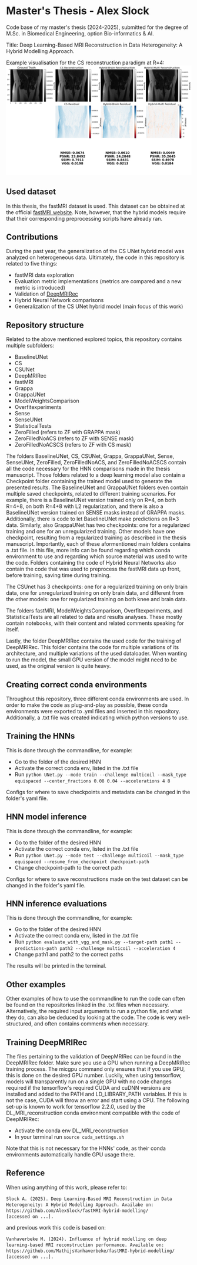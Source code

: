 # Master's Thesis - Alex Slock
Code base of my master's thesis (2024-2025), submitted for the degree of M.Sc. in Biomedical Engineering, option Bio-informatics & AI.


Title: Deep Learning-Based MRI Reconstruction
in Data Heterogeneity: A Hybrid Modelling
Approach.


Example visualisation for the CS reconstruction paradigm at R=4:
![plot](./recons_all_R4.png)


## Used dataset
In this thesis, the fastMRI dataset is used. This dataset can be obtained at the official [fastMRI website](https://fastmri.med.nyu.edu/). Note, however, that the hybrid models require that their corresponding preprocessing scripts have already ran.


## Contributions
During the past year, the generalization of the CS UNet hybrid model was analyzed on heterogeneous data. Ultimately, the code in this repository is related to five things:
- fastMRI data exploration
- Evaluation metric implementations (metrics are compared and a new metric is introduced)
- Validation of [DeepMRIRec](https://github.com/stjude/DeepMRIRec/tree/main)
- Hybrid Neural Network comparisons 
- Generalization of the CS UNet hybrid model (main focus of this work)


## Repository structure
Related to the above mentioned explored topics, this repository contains multiple subfolders:
- BaselineUNet
- CS
- CSUNet
- DeepMRIRec
- fastMRI
- Grappa
- GrappaUNet
- ModelWeightsComparison
- Overfitexperiments
- Sense
- SenseUNet
- StatisticalTests
- ZeroFilled (refers to ZF with GRAPPA mask)
- ZeroFilledNoACS (refers to ZF with SENSE mask)
- ZeroFilledNoACSCS (refers to ZF with CS mask)


The folders BaselineUNet, CS, CSUNet, Grappa, GrappaUNet, Sense, SenseUNet, ZeroFilled, ZeroFilledNoACS, and ZeroFilledNoACSCS contain all the code necessary for the HNN comparisons made in the thesis manuscript. Those folders related to a deep learning model also contain a Checkpoint folder containing the trained model used to generate the presented results. The BaselineUNet and GrappaUNet folders even contain multiple saved checkpoints, related to different training scenarios. For example, there is a BaselineUNet version trained only on R=4, on both R=4+8, on both R=4+8 with L2 regularization, and there is also a BaselineUNet version trained on SENSE masks instead of GRAPPA masks. Additionally, there is code to let BaselineUNet make predictions on R=3 data. Similarly, also GrappaUNet has two checkpoints: one for a regularized training and one for an unregularized training. Other models have one checkpoint, resulting from a regularized training as described in the thesis manuscript. Importantly, each of these aformentioned main folders contains a .txt file. In this file, more info can be found regarding which conda environment to use and regarding which source material was used to write the code. Folders containing the code of Hybrid Neural Networks also contain the code that was used to preprocess the fastMRI data up front, before training, saving time during training.

The CSUnet has 3 checkpoints: one for a regularized training on only brain data, one for unregularized training on only brain data, and different from the other models: one for regularized training on both knee and brain data.

The folders fastMRI, ModelWeightsComparison, Overfitexperiments, and StatisticalTests are all related to data and results analyses. These mostly contain notebooks, with their content and related comments speaking for itself.


Lastly, the folder DeepMRIRec contains the used code for the training of DeepMRIRec. This folder contains the code for multiple variations of its architecture, and multiple variations of the used dataloader. When wanting to run the model, the small GPU version of the model might need to be used, as the original version is quite heavy.


## Creating correct conda environments
Throughout this repository, three different conda environments are used. In order to make the code as plug-and-play as possible, these conda environments were exported to .yml files and inserted in this repository. Additionally, a .txt file was created indicating which python versions to use.


## Training the HNNs
This is done through the commandline, for example:
- Go to the folder of the desired HNN
- Activate the correct conda env, listed in the .txt file
- Run `python UNet.py --mode train --challenge multicoil --mask_type equispaced --center_fractions 0.08 0.04 --accelerations 4 8`


Configs for where to save checkpoints and metadata can be changed in the folder's yaml file.


## HNN model inference
This is done through the commandline, for example:
- Go to the folder of the desired HNN
- Activate the correct conda env, listed in the .txt file
- Run `python UNet.py --mode test --challenge multicoil --mask_type equispaced --resume_from_checkpoint checkpoint-path`
- Change checkpoint-path to the correct path


Configs for where to save reconstructions made on the test dataset can be changed in the folder's yaml file.


## HNN inference evaluations
This is done through the commandline, for example:
- Go to the folder of the desired HNN
- Activate the correct conda env, listed in the .txt file
- Run `python evaluate_with_vgg_and_mask.py --target-path path1 --predictions-path path2 --challenge multicoil --acceleration 4`
- Change path1 and path2 to the correct paths


The results will be printed in the terminal.


## Other examples
Other examples of how to use the commandline to run the code can often be found on the repositories linked in the .txt files when necessary. Alternatively, the required input arguments to run a python file, and what they do, can also be deduced by looking at the code. The code is very well-structured, and often contains comments when necessary.


## Training DeepMRIRec
The files pertaining to the validation of DeepMRIRec can be found in the DeepMRIRec folder. Make sure you use a GPU when running a DeepMRIRec training process. The micgpu command only ensures that if you use GPU, this is done on the desired GPU number. Luckily, when using tensorflow, models will transparently run on a single GPU with no code changes required if the tensorflow's required CUDA and cuDNN versions are installed and added to the PATH and LD_LIBRARY_PATH variables. If this is not the case, CUDA will throw an error and start using a CPU. The following set-up is known to work for tensorflow 2.2.0, used by the DL_MRI_reconstruction conda environment compatible with the code of DeepMRIRec:
- Activate the conda env DL_MRI_reconstruction
- In your terminal run `source cuda_settings.sh`


Note that this is not necessary for the HNNs' code, as their conda environments automatically handle GPU usage there.


## Reference
When using anything of this work, please refer to:
```
Slock A. (2025). Deep Learning-Based MRI Reconstruction in Data Heterogeneity: A Hybrid Modelling Approach. Availabe on: https://github.com/AlexSlock/fastMRI-hybrid-modelling/
[accessed on ...].
```
and previous work this code is based on:
```
Vanhaverbeke M. (2024). Influence of hybrid modelling on deep learning-based MRI reconstruction performance. Available on: https://github.com/MathijsVanhaverbeke/fastMRI-hybrid-modelling/ [accessed on ...].
```


